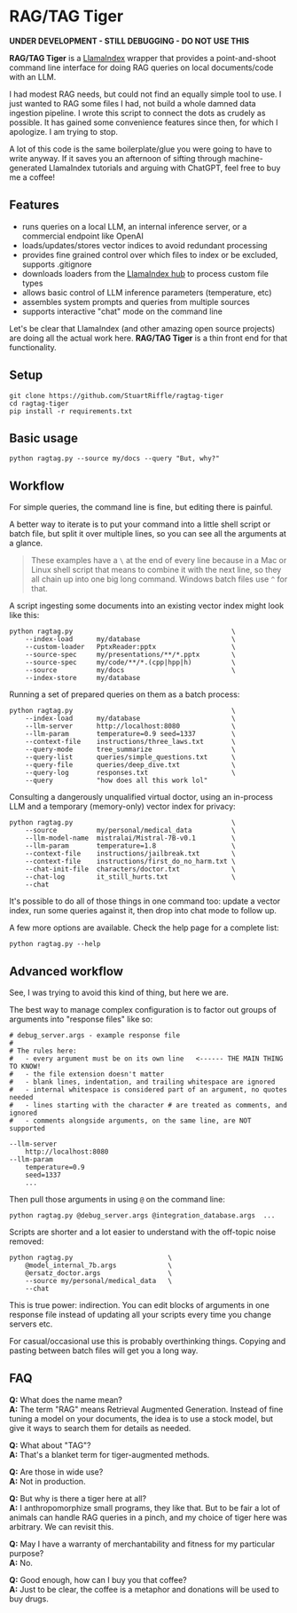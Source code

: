 # RAG/TAG Tiger

**UNDER DEVELOPMENT - STILL DEBUGGING - DO NOT USE THIS**

**RAG/TAG Tiger** is a [LlamaIndex](https://github.com/run-llama/llama_index) wrapper that provides a point-and-shoot command line interface for doing RAG queries on local documents/code with an LLM.

I had modest RAG needs, but could not find an equally simple tool to use. I just wanted to RAG some files I had, not build a whole damned data ingestion pipeline. I wrote this script to connect the dots as crudely as possible. It has gained some convenience features since then, for which I apologize. I am trying to stop. 

A lot of this code is the same boilerplate/glue you were going to have to write anyway. If it saves you an afternoon of sifting through machine-generated LlamaIndex tutorials and arguing with ChatGPT, feel free to buy me a coffee!

## Features
- runs queries on a local LLM, an internal inference server, or a commercial endpoint like OpenAI
- loads/updates/stores vector indices to avoid redundant processing
- provides fine grained control over which files to index or be excluded, supports .gitignore
- downloads loaders from the [LlamaIndex hub](https://llamahub.ai) to process custom file types
- allows basic control of LLM inference parameters (temperature, etc)
- assembles system prompts and queries from multiple sources 
- supports interactive "chat" mode on the command line

Let's be clear that LlamaIndex (and other amazing open source projects) are doing all the actual work here. **RAG/TAG Tiger** is a thin front end for that functionality. 

## Setup
```
git clone https://github.com/StuartRiffle/ragtag-tiger
cd ragtag-tiger
pip install -r requirements.txt
```
## Basic usage
```
python ragtag.py --source my/docs --query "But, why?"
```

## Workflow

For simple queries, the command line is fine, but editing there is painful.

A better way to iterate is to put your command into a little shell script or batch file, but split it over multiple lines, so you can see all the arguments at a glance. 

> These examples have a `\` at the end of every line because in a Mac or Linux shell script that means to combine it with the next line, so they all chain up into one big long command. Windows batch files use `^` for that.

A script ingesting some documents into an existing vector index might look like this:
```
python ragtag.py                                        \
    --index-load      my/database                       \
    --custom-loader   PptxReader:pptx                   \
    --source-spec     my/presentations/**/*.pptx        \
    --source-spec     my/code/**/*.(cpp|hpp|h)          \
    --source          my/docs                           \
    --index-store     my/database
```

Running a set of prepared queries on them as a batch process:
```
python ragtag.py                                        \
    --index-load      my/database                       \
    --llm-server      http://localhost:8080             \
    --llm-param       temperature=0.9 seed=1337         \
    --context-file    instructions/three_laws.txt       \
    --query-mode      tree_summarize                    \
    --query-list      queries/simple_questions.txt      \
    --query-file      queries/deep_dive.txt             \
    --query-log       responses.txt                     \
    --query           "how does all this work lol"
```

Consulting a dangerously unqualified virtual doctor, using an in-process LLM and a temporary (memory-only) vector index for privacy:
```
python ragtag.py                                        \
    --source          my/personal/medical_data          \
    --llm-model-name  mistralai/Mistral-7B-v0.1         \
    --llm-param       temperature=1.8                   \
    --context-file    instructions/jailbreak.txt        \
    --context-file    instructions/first_do_no_harm.txt \
    --chat-init-file  characters/doctor.txt             \
    --chat-log        it_still_hurts.txt                \
    --chat
```

It's possible to do all of those things in one command too: update a vector index, run some queries against it, then drop into chat mode to follow up.

A few more options are available. Check the help page for a complete list:

```
python ragtag.py --help
```

## Advanced workflow
See, I was trying to avoid this kind of thing, but here we are.

The best way to manage complex configuration is to factor out groups of arguments into "response files" like so:
```
# debug_server.args - example response file
#
# The rules here:
#   - every argument must be on its own line   <------ THE MAIN THING TO KNOW!
#   - the file extension doesn't matter
#   - blank lines, indentation, and trailing whitespace are ignored
#   - internal whitespace is considered part of an argument, no quotes needed
#   - lines starting with the character # are treated as comments, and ignored
#   - comments alongside arguments, on the same line, are NOT supported 

--llm-server      
    http://localhost:8080             
--llm-param       
    temperature=0.9
    seed=1337         
    ...
```

Then pull those arguments in using `@` on the command line:
```
python ragtag.py @debug_server.args @integration_database.args  ...
```
Scripts are shorter and a lot easier to understand with the off-topic noise removed:
```
python ragtag.py                        \
    @model_internal_7b.args             \
    @ersatz_doctor.args                 \
    --source my/personal/medical_data   \
    --chat
```

This is true power: indirection. You can edit blocks of arguments in one response file instead of updating all your scripts every time you change servers etc.

For casual/occasional use this is probably overthinking things. Copying and pasting between batch files will get you a long way.

## FAQ

**Q:** What does the name mean? <br>
**A:** The term "RAG" means Retrieval Augmented Generation. Instead of fine tuning a model on your documents, the idea is to use a stock model, but give it ways to search them for details as needed.

**Q:** What about "TAG"? <br>
**A:** That's a blanket term for tiger-augmented methods.

**Q:** Are those in wide use? <br>
**A:** Not in production.

**Q:** But why is there a tiger here at all? <br>
**A:** I anthropomorphize small programs, they like that. But to be fair a lot of animals can handle RAG queries in a pinch, and my choice of tiger here was arbitrary. We can revisit this.

**Q:** May I have a warranty of merchantability and fitness for my particular purpose? <br>
**A:** No.

**Q:** Good enough, how can I buy you that coffee? <br>
**A:** Just to be clear, the coffee is a metaphor and donations will be used to buy drugs.




